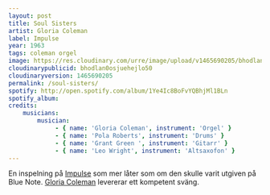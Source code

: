 ```yaml
---
layout: post
title: Soul Sisters
artist: Gloria Coleman
label: Impulse
year: 1963
tags: coleman orgel
image: https://res.cloudinary.com/urre/image/upload/v1465690205/bhodlan0osjuehejlo50.jpg
cloudinarypublicid: bhodlan0osjuehejlo50
cloudinaryversion: 1465690205
permalink: /soul-sisters/
spotify: http://open.spotify.com/album/1Ye4Ic8BoFvYQBhjMl1BLn
spotify_album: 
credits:
    musicians:
        musician:
             - { name: 'Gloria Coleman', instrument: 'Orgel' }
             - { name: 'Pola Roberts', instrument: 'Drums' }
             - { name: 'Grant Green ', instrument: 'Gitarr' }
             - { name: 'Leo Wright', instrument: 'Altsaxofon' }
---
```


En inspelning på <a href="http://en.wikipedia.org/wiki/Impulse!_Records">Impulse</a> som mer låter som om den skulle varit utgiven på Blue Note. <a href="http://en.wikipedia.org/wiki/Gloria_Coleman">Gloria Coleman</a> levererar ett kompetent sväng.